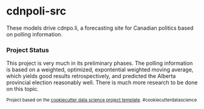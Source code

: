 cdnpoli-src
==============================

These models drive cdnpo.li, a forecasting site for Canadian politics based on polling information.

### Project Status

This project is very much in its preliminary phases. The polling information is based on a weighted, optimized, expontential weighted moving average, which yields good results retrospectively, and predicted the Alberta provincial election reasonably well. There is much more research to be done on this topic.

<p><small>Project based on the <a target="_blank" href="https://drivendata.github.io/cookiecutter-data-science/">cookiecutter data science project template</a>. #cookiecutterdatascience</small></p>
